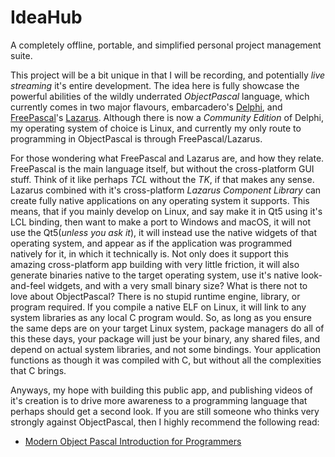 # IdeaHub
A completely offline, portable, and simplified personal project management suite.

This project will be a bit unique in that I will be recording, and potentially *live streaming* it's entire development.  The idea here is fully showcase the powerful abilities of the wildly underrated *ObjectPascal* language, which currently comes in two major flavours, embarcadero's [Delphi](https://www.embarcadero.com/products/delphi), and [FreePascal](https://www.freepascal.org/)'s [Lazarus](https://www.lazarus-ide.org/).  Although there is now a *Community Edition* of Delphi, my operating system of choice is Linux, and currently my only route to programming in ObjectPascal is through FreePascal/Lazarus.

For those wondering what FreePascal and Lazarus are, and how they relate.  FreePascal is the main language itself, but without the cross-platform GUI stuff.  Think of it like perhaps *TCL* without the *TK*, if that makes any sense.  Lazarus combined with it's cross-platform *Lazarus Component Library* can create fully native applications on any operating system it supports.  This means, that if you mainly develop on Linux, and say make it in Qt5 using it's LCL binding, then want to make a port to Windows and macOS, it will not use the Qt5(*unless you ask it*), it will instead use the native widgets of that operating system, and appear as if the application was programmed natively for it, in which it technically is.  Not only does it support this amazing cross-platform app building with very little friction, it will also generate binaries native to the target operating system, use it's native look-and-feel widgets, and with a very small binary size?  What is there not to love about ObjectPascal?  There is no stupid runtime engine, library, or program required.  If you compile a native ELF on Linux, it will link to any system libraries as any local C program would.  So, as long as you ensure the same deps are on your target Linux system, package managers do all of this these days, your package will just be your binary, any shared files, and depend on actual system libraries, and not some bindings.  Your application functions as though it was compiled with C, but without all the complexities that C brings.

Anyways, my hope with building this public app, and publishing videos of it's creation is to drive more awareness to a programming language that perhaps should get a second look.  If you are still someone who thinks very strongly against ObjectPascal, then I highly recommend the following read:

  * [Modern Object Pascal Introduction for Programmers](https://castle-engine.io/modern_pascal)
